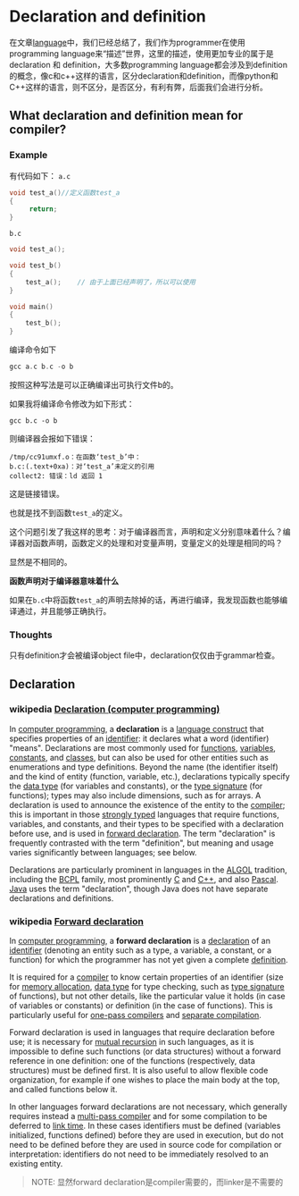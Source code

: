 # Declaration and definition

在文章[language](https://dengking.github.io/Post/Language/Language/)中，我们已经总结了，我们作为programmer在使用programming language来“描述”世界，这里的描述，使用更加专业的属于是declaration 和 definition，大多数programming language都会涉及到definition的概念，像c和c++这样的语言，区分declaration和definition，而像python和C++这样的语言，则不区分，是否区分，有利有弊，后面我们会进行分析。



## What declaration and definition mean for compiler?

### Example

有代码如下：
`a.c`

```C++
void test_a()//定义函数test_a
{
     return;
}
```

`b.c`

```C++
void test_a();

void test_b()
{
    test_a();    // 由于上面已经声明了，所以可以使用 
}

void main()
{
    test_b();
}
```

编译命令如下

```C++
gcc a.c b.c -o b
```

按照这种写法是可以正确编译出可执行文件b的。

如果我将编译命令修改为如下形式：

```shell
gcc b.c -o b
```

则编译器会报如下错误：

```
/tmp/cc91umxf.o：在函数‘test_b’中：
b.c:(.text+0xa)：对‘test_a’未定义的引用
collect2: 错误：ld 返回 1

```

这是链接错误。

也就是找不到函数`test_a`的定义。

这个问题引发了我这样的思考：对于编译器而言，声明和定义分别意味着什么？编译器对函数声明，函数定义的处理和对变量声明，变量定义的处理是相同的吗？

显然是不相同的。

**函数声明对于编译器意味着什么**

如果在`b.c`中将函数`test_a`的声明去除掉的话，再进行编译，我发现函数也能够编译通过，并且能够正确执行。



### Thoughts

只有definition才会被编译object file中，declaration仅仅由于grammar检查。



## Declaration



### wikipedia [Declaration (computer programming)](https://en.wikipedia.org/wiki/Declaration_(computer_programming))




In [computer programming](https://en.wikipedia.org/wiki/Computer_programming), a **declaration** is a [language construct](https://en.wikipedia.org/wiki/Language_construct) that specifies properties of an [identifier](https://en.wikipedia.org/wiki/Identifier_(computer_programming)): it declares what a word (identifier) "means". Declarations are most commonly used for [functions](https://en.wikipedia.org/wiki/Subroutine), [variables](https://en.wikipedia.org/wiki/Variable_(computer_science)), [constants](https://en.wikipedia.org/wiki/Constant_(computer_programming)), and [classes](https://en.wikipedia.org/wiki/Class_(computer_programming)), but can also be used for other entities such as enumerations and type definitions. Beyond the name (the identifier itself) and the kind of entity (function, variable, etc.), declarations typically specify the [data type](https://en.wikipedia.org/wiki/Data_type) (for variables and constants), or the [type signature](https://en.wikipedia.org/wiki/Type_signature) (for functions); types may also include dimensions, such as for arrays. A declaration is used to announce the existence of the entity to the [compiler](https://en.wikipedia.org/wiki/Compiler); this is important in those [strongly typed](https://en.wikipedia.org/wiki/Strongly_typed) languages that require functions, variables, and constants, and their types to be specified with a declaration before use, and is used in [forward declaration](https://en.wikipedia.org/wiki/Forward_declaration). The term "declaration" is frequently contrasted with the term "definition", but meaning and usage varies significantly between languages; see below.

Declarations are particularly prominent in languages in the [ALGOL](https://en.wikipedia.org/wiki/ALGOL) tradition, including the [BCPL](https://en.wikipedia.org/wiki/BCPL) family, most prominently [C](https://en.wikipedia.org/wiki/C_(programming_language)) and [C++](https://en.wikipedia.org/wiki/C%2B%2B), and also [Pascal](https://en.wikipedia.org/wiki/Pascal_(programming_language)). [Java](https://en.wikipedia.org/wiki/Java_(programming_language)) uses the term "declaration", though Java does not have separate declarations and definitions.

### wikipedia [Forward declaration](https://en.wikipedia.org/wiki/Forward_declaration)

In [computer programming](https://en.wikipedia.org/wiki/Computer_programming), a **forward declaration** is a [declaration](https://en.wikipedia.org/wiki/Declaration_(computer_science)) of an [identifier](https://en.wikipedia.org/wiki/Identifier_(computer_programming)) (denoting an entity such as a type, a variable, a constant, or a function) for which the programmer has not yet given a complete [definition](https://en.wikipedia.org/wiki/Definition).

It is required for a [compiler](https://en.wikipedia.org/wiki/Compiler) to know certain properties of an identifier (size for [memory allocation](https://en.wikipedia.org/wiki/Memory_allocation), [data type](https://en.wikipedia.org/wiki/Data_type) for type checking, such as [type signature](https://en.wikipedia.org/wiki/Type_signature) of functions), but not other details, like the particular value it holds (in case of variables or constants) or definition (in the case of functions). This is particularly useful for [one-pass compilers](https://en.wikipedia.org/wiki/One-pass_compiler) and [separate compilation](https://en.wikipedia.org/w/index.php?title=Separate_compilation&action=edit&redlink=1).

Forward declaration is used in languages that require declaration before use; it is necessary for [mutual recursion](https://en.wikipedia.org/wiki/Mutual_recursion) in such languages, as it is impossible to define such functions (or data structures) without a forward reference in one definition: one of the functions (respectively, data structures) must be defined first. It is also useful to allow flexible code organization, for example if one wishes to place the main body at the top, and called functions below it.

In other languages forward declarations are not necessary, which generally requires instead a [multi-pass compiler](https://en.wikipedia.org/wiki/Multi-pass_compiler) and for some compilation to be deferred to [link time](https://en.wikipedia.org/wiki/Link_time). In these cases identifiers must be defined (variables initialized, functions defined) before they are used in execution, but do not need to be defined before they are used in source code for compilation or interpretation: identifiers do not need to be immediately resolved to an existing entity.

> NOTE: 显然forward declaration是compiler需要的，而linker是不需要的



